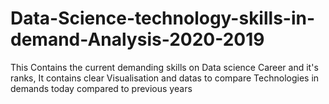 # Data-Science-technology-skills-in-demand-Analysis-2020-2019
This Contains the current demanding skills on Data science Career and it's ranks, It contains clear Visualisation and datas to compare Technologies in demands today compared to previous years
